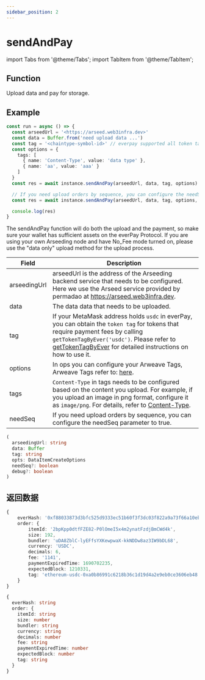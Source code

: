 ```yaml
---
sidebar_position: 2
---
```


# sendAndPay

import Tabs from '@theme/Tabs';
import TabItem from '@theme/TabItem';

## Function

Upload data and pay for storage.

## Example

```ts
const run = async () => {
  const arseedUrl = '<https://arseed.web3infra.dev>'
  const data = Buffer.from('need upload data ...')
  const tag = '<chaintype-symbol-id>' // everpay supported all token tag (chainType-symbol-id)
  const options = {
    tags: [
      { name: 'Content-Type', value: 'data type' },
      { name: 'aa', value: 'aaa' }
    ]
  }
  const res = await instance.sendAndPay(arseedUrl, data, tag, options)

  // If you need upload orders by sequence, you can configure the needSeq parameter to true
  const res = await instance.sendAndPay(arseedUrl, data, tag, options, true)

  console.log(res)
}
```

The sendAndPay function will do both the upload and the payment, so make sure your wallet has sufficient assets on the everPay Protocol. If you are using your own Arseeding node and have No_Fee mode turned on, please use the "data only" upload method for the upload process.

<Tabs>
<TabItem value="field" label="Params" default>

| Field        | Description                                                                                                                                                                                                                                                       |
| ------------ | ----------------------------------------------------------------------------------------------------------------------------------------------------------------------------------------------------------------------------------------------------------------- |
| arseedingUrl | arseedUrl is the address of the Arseeding backend service that needs to be configured. Here we use the Arseed service provided by permadao at https://arseed.web3infra.dev.                                                                                       |
| data         | The data data that needs to be uploaded.                                                                                                                                                                                                                          |
| tag          | If your MetaMask address holds `usdc` in everPay, you can obtain the `token tag` for tokens that require payment fees by calling `getTokenTagByEver('usdc')`. Please refer to [getTokenTagByEver](./9.getTokenTag.md) for detailed instructions on how to use it. |
| options      | In ops you can configure your Arweave Tags, Arweave Tags refer to: [here](../../other/tags.md).                                                                                                                                                                   |
| tags         | `Content-Type` in tags needs to be configured based on the content you upload. For example, if you upload an image in png format, configure it as `image/png`. For details, refer to [Content-Type](../../other/tags.md#content-type).                            |
| needSeq      | If you need upload orders by sequence, you can configure the needSeq parameter to true.                                                                                                                                                                           |

</TabItem>
<TabItem value="type" label="Type">

```ts
(
  arseedingUrl: string
  data: Buffer
  tag: string
  opts: DataItemCreateOptions
  needSeq?: boolean
  debug?: boolean
)
```

</TabItem>
</Tabs>

## 返回数据

<Tabs>
<TabItem value="field" label="Return Example" default>

```ts
{
    everHash: '0xf88033873d3bfc525d9333ec51b60f3f3dc03f822a9a73f66a10ebbd944b29c6',
    order: {
        itemId: '2bpKpp0dtfFZE82-P0lOmeI5x4m2ynatFzdjBmCWd4k',
        size: 192,
        bundler: 'uDA8ZblC-lyEFfsYXKewpwaX-kkNDDw8az3IW9bDL68',
        currency: 'USDC',
        decimals: 6,
        fee: '1141',
        paymentExpiredTime: 1690702235,
        expectedBlock: 1210331,
        tag: 'ethereum-usdc-0xa0b86991c6218b36c1d19d4a2e9eb0ce3606eb48'
    }
}
```

</TabItem>
<TabItem value="type" label="Return Type">

```ts
{
  everHash: string
  order: {
    itemId: string
    size: number
    bundler: string
    currency: string
    decimals: number
    fee: string
    paymentExpiredTime: number
    expectedBlock: number
    tag: string
  }
}
```

</TabItem>
</Tabs>
